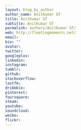 ```yaml
---
layout: blog_by_author
author_name: AnilKumar GT
title: AnilKumar GT
subtitle: AnilKumar GT
permalink: authors/AnilKumar GT/
web: http://fleetingmoments.net/
email:
bio: ""
avatar:
twitter:
googleplus: 
linkedin: 
instagram:
tumblr:
github:
stackoverflow:
lastfm:
dribbble:
pinterest:
foursquare:
steam:
youtube:
soundcloud:
weibo:
flickr:
---
```

